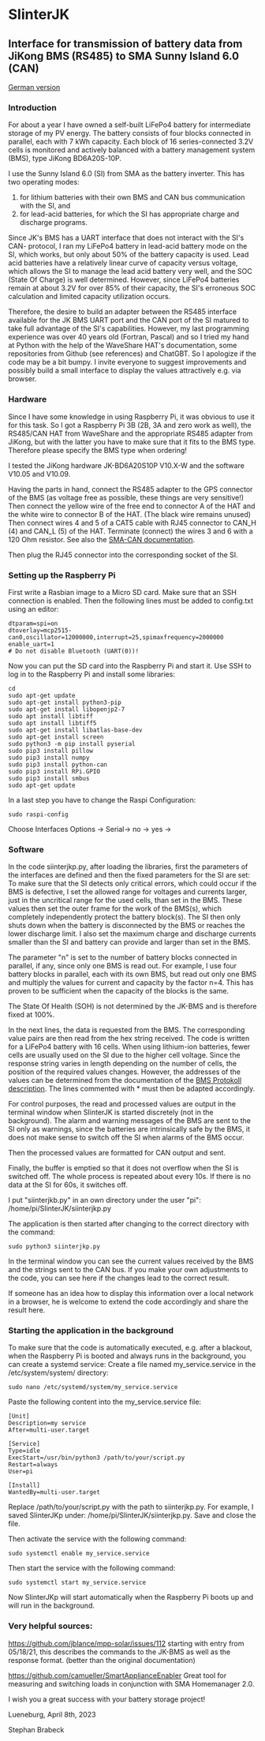 # SIinterJK
## Interface for transmission of battery data from JiKong BMS (RS485) to SMA Sunny Island 6.0 (CAN)
[German version](README.md)
### Introduction
For about a year I have owned a self-built LiFePo4 battery for intermediate storage of my PV energy. The battery consists of four blocks connected in parallel, each with 7 kWh capacity. Each block of 16 series-connected 3.2V cells is monitored and actively balanced with a battery management system (BMS), type JiKong BD6A20S-10P.

I use the Sunny Island 6.0 (SI) from SMA as the battery inverter. This has two operating modes: 

1) for lithium batteries with their own BMS and CAN bus communication with the SI, and 
2) for lead-acid batteries, for which the SI has appropriate charge and discharge programs.

Since JK's BMS has a UART interface that does not interact with the SI's CAN- protocol, I ran my LiFePo4 battery in lead-acid battery mode on the SI, which works, but only about 50% of the battery capacity is used. Lead acid batteries have a relatively linear curve of capacity versus voltage, which allows the SI to manage the lead acid battery very well, and the SOC (State Of Charge) is well determined. However, since LiFePo4 batteries remain at about 3.2V for over 85% of their capacity, the SI's erroneous SOC calculation and limited capacity utilization occurs.

Therefore, the desire to build an adapter between the RS485 interface available for the JK BMS UART port and the CAN port of the SI matured to take full advantage of the SI's capabilities.
However, my last programming experience was over 40 years old (Fortran, Pascal) and so I tried my hand at Python with the help of the WaveShare HAT's documentation, some repositories from Github (see references) and ChatGBT. So I apologize if the code may be a bit bumpy. I invite everyone to suggest improvements and possibly build a small interface to display the values attractively e.g. via browser.
### Hardware
Since I have some knowledge in using Raspberry Pi, it was obvious to use it for this task. So I got a Raspberry Pi 3B (2B, 3A and zero work as well), the RS485/CAN HAT from WaveShare and the appropriate RS485 adapter from JiKong, but with the latter you have to make sure that it fits to the BMS type. Therefore please specify the BMS type when ordering!

I tested the JiKong hardware JK-BD6A20S10P V10.X-W and the software V10.05 and V10.09.

Having the parts in hand, connect the RS485 adapter to the GPS connector of the BMS (as voltage free as possible, these things are very sensitive!) Then connect the yellow wire of the free end to connector A of the HAT and the white wire to connector B of the HAT. (The black wire remains unused)
Then connect wires 4 and 5 of a CAT5 cable with RJ45 connector to CAN_H (4) and CAN_L (5) of the HAT. Terminate (connect) the wires 3 and 6 with a 120 Ohm resistor. See also the [SMA-CAN documentation](sma%20can%20protocol%20(2).pdf).

Then plug the RJ45 connector into the corresponding socket of the SI.
### Setting up the Raspberry Pi
First write a Rasbian image to a Micro SD card. Make sure that an SSH connection is enabled.
Then the following lines must be added to config.txt using an editor:
```
dtparam=spi=on
dtoverlay=mcp2515-can0,oscillator=12000000,interrupt=25,spimaxfrequency=2000000
enable_uart=1
# Do not disable Bluetooth (UART(0))!
```
Now you can put the SD card into the Raspberry Pi and start it.
Use SSH to log in to the Raspberry Pi and install some libraries:
```
cd
sudo apt-get update
sudo apt-get install python3-pip
sudo apt-get install libopenjp2-7
sudo apt install libtiff
sudo apt install libtiff5
sudo apt-get install libatlas-base-dev
sudo apt-get install screen
sudo python3 -m pip install pyserial
sudo pip3 install pillow
sudo pip3 install numpy
sudo pip3 install python-can
sudo pip3 install RPi.GPIO
sudo pip3 install smbus
sudo apt-get update
```
In a last step you have to change the Raspi Configuration:
```
sudo raspi-config
```
Choose Interfaces Options -> Serial-> no -> yes ->
### Software
In the code siinterjkp.py, after loading the libraries, first the parameters of the interfaces are defined and then the fixed parameters for the SI are set:
To make sure that the SI detects only critical errors, which could occur if the BMS is defective, I set the allowed range for voltages and currents larger, just in the uncritical range for the used cells, than set in the BMS. These values then set the outer frame for the work of the BMS(s), which completely independently protect the battery block(s). The SI then only shuts down when the battery is disconnected by the BMS or reaches the lower discharge limit.
I also set the maximum charge and discharge currents smaller than the SI and battery can provide and larger than set in the BMS.

The parameter "n" is set to the number of battery blocks connected in parallel, if any, since only one BMS is read out. For example, I use four battery blocks in parallel, each with its own BMS, but read out only one BMS and multiply the values for current and capacity by the factor n=4. This has proven to be sufficient when the capacity of the blocks is the same.

The State Of Health (SOH) is not determined by the JK-BMS and is therefore fixed at 100%.

In the next lines, the data is requested from the BMS. The corresponding value pairs are then read from the hex string received. The code is written for a LiFePo4 battery with 16 cells. When using lithium-ion batteries, fewer cells are usually used on the SI due to the higher cell voltage.  Since the response string varies in length depending on the number of cells, the position of the required values changes. However, the addresses of the values can be determined from the documentation of the [BMS Protokoll description](bms.protocol.v2.5.english.pdf). The lines commented with * must then be adapted accordingly.

For control purposes, the read and processed values are output in the terminal window when SIinterJK is started discretely (not in the background).
The alarm and warning messages of the BMS are sent to the SI only as warnings, since the batteries are intrinsically safe by the BMS, it does not make sense to switch off the SI when alarms of the BMS occur.

Then the processed values are formatted for CAN output and sent.

Finally, the buffer is emptied so that it does not overflow when the SI is switched off.
The whole process is repeated about every 10s. If there is no data at the SI for 60s, it switches off.

I put "siinterjkb.py" in an own directory under the user "pi": /home/pi/SIinterJK/siinterjkp.py

The application is then started after changing to the correct directory with the command: 
```
sudo python3 siinterjkp.py
```

In the terminal window you can see the current values received by the BMS and the strings sent to the CAN bus.
If you make your own adjustments to the code, you can see here if the changes lead to the correct result.

If someone has an idea how to display this information over a local network in a browser, he is welcome to extend the code accordingly and share the result here.
### Starting the application in the background
To make sure that the code is automatically executed, e.g. after a blackout, when the Raspberry Pi is booted and always 
runs in the background, you can create a systemd service:
Create a file named my_service.service in the /etc/system/system/ directory:
```
sudo nano /etc/systemd/system/my_service.service
```
Paste the following content into the my_service.service file:
```
[Unit]
Description=my service
After=multi-user.target

[Service]
Type=idle
ExecStart=/usr/bin/python3 /path/to/your/script.py
Restart=always
User=pi

[Install]
WantedBy=multi-user.target
```
Replace /path/to/your/script.py with the path to siinterjkp.py. For example, I saved SIinterJKp under: /home/pi/SIinterJK/siinterjkp.py.
Save and close the file.

Then activate the service with the following command:
```
sudo systemctl enable my_service.service
```
Then start the service with the following command:
```
sudo systemctl start my_service.service
```
Now SIinterJKp will start automatically when the Raspberry Pi boots up and will run in the background.

### Very helpful sources:
https://github.com/jblance/mpp-solar/issues/112 starting with entry from 05/18/21, this describes the commands to the JK-BMS as well as the response format. (better than the original documentation)

https://github.com/camueller/SmartApplianceEnabler Great tool for measuring and switching loads in conjunction with SMA Homemanager 2.0.

I wish you a great success with your battery storage project!

Lueneburg, April 8th, 2023

Stephan Brabeck
